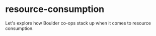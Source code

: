 # resource-consumption
Let's explore how Boulder co-ops stack up when it comes to resource consumption.
